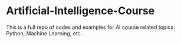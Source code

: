 # Artificial-Intelligence-Course
This is a full repo of codes and examples for AI course related topics: Python, Machine Learning, etc..
